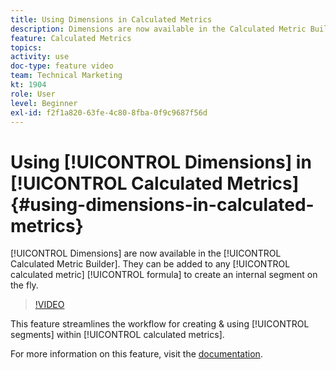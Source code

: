 ```yaml
---
title: Using Dimensions in Calculated Metrics
description: Dimensions are now available in the Calculated Metric Builder. They can be added to any calculated metric formula to create an internal segment on the fly.
feature: Calculated Metrics
topics: 
activity: use
doc-type: feature video
team: Technical Marketing
kt: 1904
role: User
level: Beginner
exl-id: f2f1a820-63fe-4c80-8fba-0f9c9687f56d
---
```

# Using [!UICONTROL Dimensions] in [!UICONTROL Calculated Metrics] {#using-dimensions-in-calculated-metrics}

[!UICONTROL Dimensions] are now available in the [!UICONTROL Calculated Metric Builder]. They can be added to any [!UICONTROL calculated metric] [!UICONTROL formula] to create an internal segment on the fly.

>[!VIDEO](https://video.tv.adobe.com/v/23723/?quality=12)

This feature streamlines the workflow for creating & using [!UICONTROL segments] within [!UICONTROL calculated metrics].

For more information on this feature, visit the [documentation](https://marketing.adobe.com/resources/help/en_US/analytics/calcmetrics/cm_build_metrics.html).
